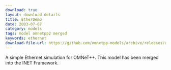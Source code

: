 ```yaml
---
download: true
layout: download-details
title: EtherDemo
date: 2003-07-07
category: models
tags: model omnetpp2 merged
keywords: ethernet
download-file-url: https://github.com/omnetpp-models/archive/releases/download/archive/EtherDemo-1.1-src.tgz
---
```


A simple Ethernet simulation for OMNeT++. This model has been merged into
the INET Framework.
